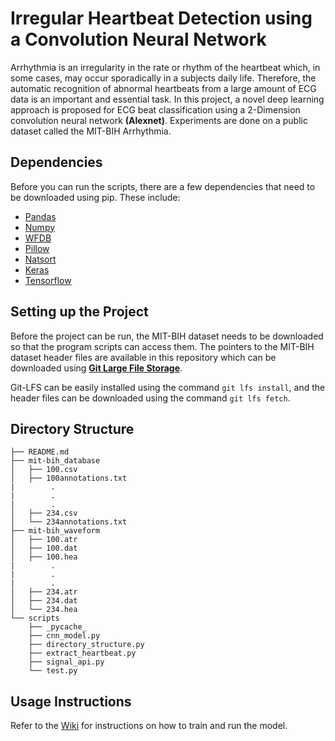 # Irregular Heartbeat Detection using a Convolution Neural Network
Arrhythmia is an irregularity in the rate or rhythm of the heartbeat which, in some cases, may occur sporadically in a subjects daily life. Therefore, the automatic recognition of abnormal heartbeats from a large amount of ECG data is an important and essential task. In this project, a novel deep learning approach is proposed for ECG beat classification using a 2-Dimension convolution neural network **(Alexnet)**.  Experiments are done on a public dataset called the MIT-BIH Arrhythmia.

## Dependencies
Before you can run the scripts, there are a few dependencies that need to be downloaded using pip. These include:
- [Pandas](https://pypi.org/project/pandas/)
- [Numpy](https://pypi.org/project/numpy/)
- [WFDB](https://pypi.org/project/wfdb/)
- [Pillow](https://pypi.org/project/Pillow/)
- [Natsort](https://pypi.org/project/natsort/)
- [Keras](https://pypi.org/project/Keras/)
- [Tensorflow](https://pypi.org/project/tensorflow/)

## Setting up the Project
Before the project can be run, the MIT-BIH dataset needs to be downloaded so that the program scripts can access them. The pointers to the MIT-BIH dataset header files are available in this repository which can be downloaded using [**Git Large File Storage**](https://git-lfs.github.com/).

Git-LFS can be easily installed using the command `git lfs install`, and the header files can be downloaded using the command `git lfs fetch`.

## Directory Structure
```
├── README.md
├── mit-bih_database
│   ├── 100.csv
│   ├── 100annotations.txt
|        .
|        .
|        .
│   ├── 234.csv
│   └── 234annotations.txt
├── mit-bih_waveform
│   ├── 100.atr
│   ├── 100.dat
│   ├── 100.hea
|        .
|        .
|        .
│   ├── 234.atr
│   ├── 234.dat
│   └── 234.hea
└── scripts
    ├── _pycache_
    ├── cnn_model.py
    ├── directory_structure.py
    ├── extract_heartbeat.py
    ├── signal_api.py
    └── test.py
```

## Usage Instructions
Refer to the [Wiki](https://github.com/abdurmasood/Irregular-Heartbeat-Detection-using-ML/wiki) for instructions on how to train and run the model.
